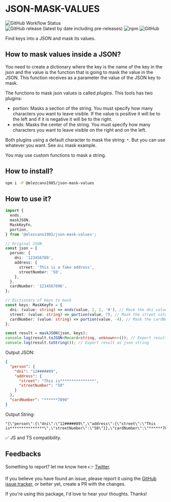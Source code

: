 # JSON-MASK-VALUES

![GitHub Workflow Status](https://github.com/mlezcano1985/json-mask-values/actions/workflows/npm-publish.yml/badge.svg)
![GitHub release (latest by date including pre-releases)](https://img.shields.io/github/v/release/mlezcano1985/json-mask-values?include_prereleases)
![npm](https://img.shields.io/npm/v/@mlezcano1985/json-mask-values)
![GitHub](https://img.shields.io/github/license/mlezcano1985/json-mask-values)

Find keys into a JSON and mask its values.

## How to mask values inside a JSON?

You need to create a dictionary where the key is the name of the key in the json and the value is the function that is going to mask the value in the JSON. This function receives as a parameter the value of the JSON key to mask.

The functions to mask json values is called _plugins_. This tools has two plugins:

- portion: Masks a section of the string. You must specify how many characters you want to leave visible. If the value is positive it will be to the left and if it is negative it will be to the right.
- ends: Masks the center of the string. You must specify how many characters you want to leave visible on the right and on the left.

Both plugins using a default character to mask the string: `*`. But you can use whatever you want. See `dni` mask example.

You may use custom functions to mask a string.

## How to install?

```sh
npm i -P @mlezcano1985/json-mask-values
```

## How to use it?

```ts
import {
  ends,
  maskJSON,
  MaskKeyFn,
  portion,
} from '@mlezcano1985/json-mask-values';

// Original JSON
const json = {
  person: {
    dni: '123456789',
    address: {
      street: 'This is a fake address',
      streetNumber: '50',
    },
  },
  cardNumber: '1234567890',
};

// Dictionary of keys to mask
const keys: MaskKeyFn = {
  dni: (value: string) => ends(value, 2, 2, '#'), // Mask the dni value in the JSON. The value parameter is "123456789". The character # is used to mask the string. Leave visible the 2 first and 2 last characters.
  street: (value: string) => portion(value, 7), // Mask the street value in the JSON. The value parameter is "This is a fake address". Leave visible the first 7 characters
  cardNumber: (value: string) => portion(value, -4), // Mask the cardNumber value in the JSON. The value parameter is "1234567890". Leave visible the last 4 characters.
};

const result = maskJSON(json, keys);
console.log(result.toJSON<Record<string, unknown>>()); // Export result as JSON
console.log(result.toString()); // Export result as json string
```

Output JSON:

```json
{
  "person": {
    "dni": "12#####89",
    "address": {
      "street": "This is***************",
      "streetNumber": "50"
    }
  },
  "cardNumber": "******7890"
}
```

Output String:

```
"{\"person\":{\"dni\":\"12#####89\",\"address\":{\"street\":\"This is***************\",\"streetNumber\":\"50\"}},\"cardNumber\":\"******7890\"}"
```

:white_check_mark: JS and TS compatibility.

## Feedbacks

Something to report? let me know here :point_right: [Twitter](https://twitter.com/mlezcano1985).

If you believe you have found an issue, please report it using the [GitHub issue tracker](https://github.com/mlezcano1985/rut/issues), or better yet, create a PR with the changes.

If you're using this package, I'd love to hear your thoughts. Thanks!
